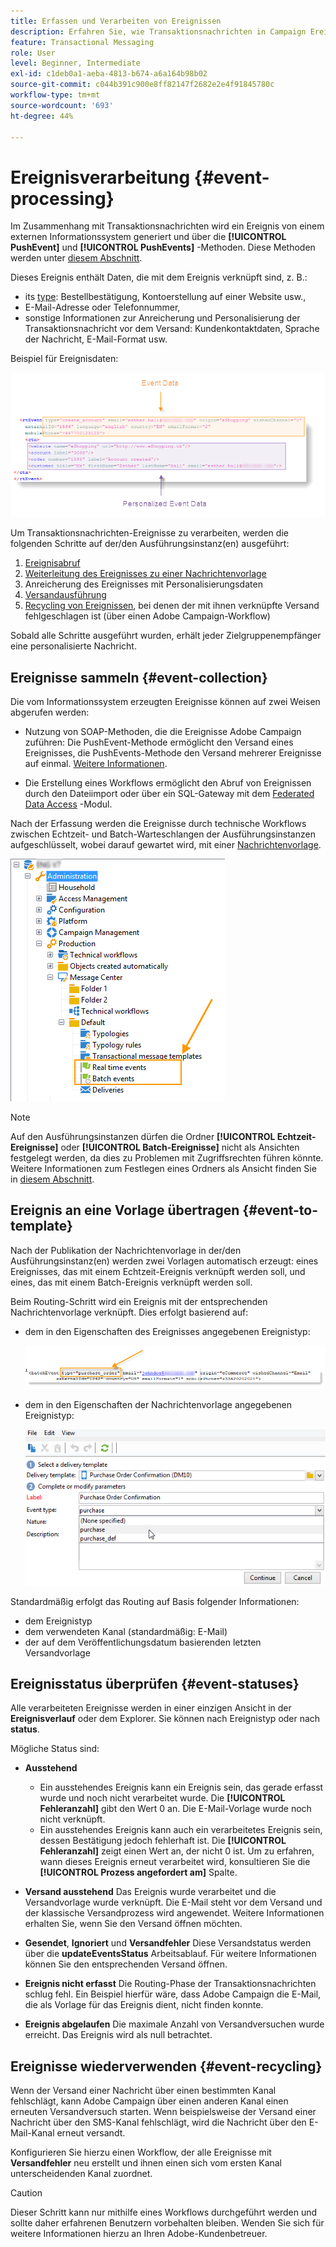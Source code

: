 ```yaml
---
title: Erfassen und Verarbeiten von Ereignissen
description: Erfahren Sie, wie Transaktionsnachrichten in Campaign Ereignisse sammeln und verarbeiten.
feature: Transactional Messaging
role: User
level: Beginner, Intermediate
exl-id: c1deb0a1-aeba-4813-b674-a6a164b98b02
source-git-commit: c044b391c900e8ff82147f2682e2e4f91845780c
workflow-type: tm+mt
source-wordcount: '693'
ht-degree: 44%

---
```


# Ereignisverarbeitung {#event-processing}

Im Zusammenhang mit Transaktionsnachrichten wird ein Ereignis von einem externen Informationssystem generiert und über die **[!UICONTROL PushEvent]** und **[!UICONTROL PushEvents]** -Methoden. Diese Methoden werden unter [diesem Abschnitt](event-description.md).

Dieses Ereignis enthält Daten, die mit dem Ereignis verknüpft sind, z. B.:

* its [type](transactional.md#create-event-types): Bestellbestätigung, Kontoerstellung auf einer Website usw.,
* E-Mail-Adresse oder Telefonnummer,
* sonstige Informationen zur Anreicherung und Personalisierung der Transaktionsnachricht vor dem Versand: Kundenkontaktdaten, Sprache der Nachricht, E-Mail-Format usw.

Beispiel für Ereignisdaten:

![](assets/mc-event-request.png)

Um Transaktionsnachrichten-Ereignisse zu verarbeiten, werden die folgenden Schritte auf der/den Ausführungsinstanz(en) ausgeführt:

1. [Ereignisabruf](#event-collection)
1. [Weiterleitung des Ereignisses zu einer Nachrichtenvorlage](#routing-towards-a-template)
1. Anreicherung des Ereignisses mit Personalisierungsdaten
1. [Versandausführung](delivery-execution.md)
1. [Recycling von Ereignissen](#event-recycling), bei denen der mit ihnen verknüpfte Versand fehlgeschlagen ist (über einen Adobe Campaign-Workflow)

Sobald alle Schritte ausgeführt wurden, erhält jeder Zielgruppenempfänger eine personalisierte Nachricht.

## Ereignisse sammeln {#event-collection}

Die vom Informationssystem erzeugten Ereignisse können auf zwei Weisen abgerufen werden:

* Nutzung von SOAP-Methoden, die die Ereignisse Adobe Campaign zuführen: Die PushEvent-Methode ermöglicht den Versand eines Ereignisses, die PushEvents-Methode den Versand mehrerer Ereignisse auf einmal. [Weitere Informationen](event-description.md).

* Die Erstellung eines Workflows ermöglicht den Abruf von Ereignissen durch den Dateiimport oder über ein SQL-Gateway mit dem [Federated Data Access](../connect/fda.md) -Modul.

Nach der Erfassung werden die Ereignisse durch technische Workflows zwischen Echtzeit- und Batch-Warteschlangen der Ausführungsinstanzen aufgeschlüsselt, wobei darauf gewartet wird, mit einer [Nachrichtenvorlage](transactional-template.md).

![](assets/mc-event-queues.png)

>[!NOTE]
>
>Auf den Ausführungsinstanzen dürfen die Ordner **[!UICONTROL Echtzeit-Ereignisse]** oder **[!UICONTROL Batch-Ereignisse]** nicht als Ansichten festgelegt werden, da dies zu Problemen mit Zugriffsrechten führen könnte. Weitere Informationen zum Festlegen eines Ordners als Ansicht finden Sie in [diesem Abschnitt](../audiences/folders-and-views.md#turn-a-folder-to-a-view).

## Ereignis an eine Vorlage übertragen {#event-to-template}

Nach der Publikation der Nachrichtenvorlage in der/den Ausführungsinstanz(en) werden zwei Vorlagen automatisch erzeugt: eines Ereignisses, das mit einem Echtzeit-Ereignis verknüpft werden soll, und eines, das mit einem Batch-Ereignis verknüpft werden soll.

Beim Routing-Schritt wird ein Ereignis mit der entsprechenden Nachrichtenvorlage verknüpft. Dies erfolgt basierend auf:

* dem in den Eigenschaften des Ereignisses angegebenen Ereignistyp:

   ![](assets/event-type-sample.png)

* dem in den Eigenschaften der Nachrichtenvorlage angegebenen Ereignistyp:

   ![](assets/event-type-select.png)

Standardmäßig erfolgt das Routing auf Basis folgender Informationen:

* dem Ereignistyp
* dem verwendeten Kanal (standardmäßig: E-Mail)
* der auf dem Veröffentlichungsdatum basierenden letzten Versandvorlage

## Ereignisstatus überprüfen {#event-statuses}

Alle verarbeiteten Ereignisse werden in einer einzigen Ansicht in der **Ereignisverlauf** oder dem Explorer. Sie können nach Ereignistyp oder nach **status**.

Mögliche Status sind:

* **Ausstehend**

   * Ein ausstehendes Ereignis kann ein Ereignis sein, das gerade erfasst wurde und noch nicht verarbeitet wurde. Die **[!UICONTROL Fehleranzahl]** gibt den Wert 0 an. Die E-Mail-Vorlage wurde noch nicht verknüpft.
   * Ein ausstehendes Ereignis kann auch ein verarbeitetes Ereignis sein, dessen Bestätigung jedoch fehlerhaft ist. Die **[!UICONTROL Fehleranzahl]** zeigt einen Wert an, der nicht 0 ist. Um zu erfahren, wann dieses Ereignis erneut verarbeitet wird, konsultieren Sie die **[!UICONTROL Prozess angefordert am]** Spalte.

* **Versand ausstehend**
Das Ereignis wurde verarbeitet und die Versandvorlage wurde verknüpft. Die E-Mail steht vor dem Versand und der klassische Versandprozess wird angewendet. Weitere Informationen erhalten Sie, wenn Sie den Versand öffnen möchten.
* **Gesendet**, **Ignoriert** und **Versandfehler**
Diese Versandstatus werden über die 
**updateEventsStatus** Arbeitsablauf. Für weitere Informationen können Sie den entsprechenden Versand öffnen.
* **Ereignis nicht erfasst**
Die Routing-Phase der Transaktionsnachrichten schlug fehl. Ein Beispiel hierfür wäre, dass Adobe Campaign die E-Mail, die als Vorlage für das Ereignis dient, nicht finden konnte.
* **Ereignis abgelaufen**
Die maximale Anzahl von Versandversuchen wurde erreicht. Das Ereignis wird als null betrachtet.

## Ereignisse wiederverwenden {#event-recycling}

Wenn der Versand einer Nachricht über einen bestimmten Kanal fehlschlägt, kann Adobe Campaign über einen anderen Kanal einen erneuten Versandversuch starten. Wenn beispielsweise der Versand einer Nachricht über den SMS-Kanal fehlschlägt, wird die Nachricht über den E-Mail-Kanal erneut versandt.

Konfigurieren Sie hierzu einen Workflow, der alle Ereignisse mit **Versandfehler** neu erstellt und ihnen einen sich vom ersten Kanal unterscheidenden Kanal zuordnet.

>[!CAUTION]
>
>Dieser Schritt kann nur mithilfe eines Workflows durchgeführt werden und sollte daher erfahrenen Benutzern vorbehalten bleiben. Wenden Sie sich für weitere Informationen hierzu an Ihren Adobe-Kundenbetreuer.
